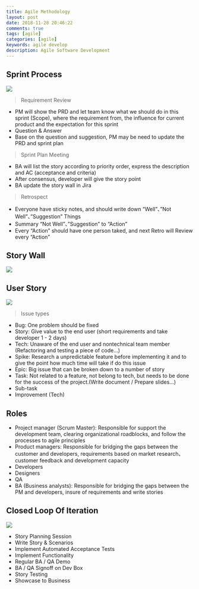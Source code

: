 ```yaml
---
title: Agile Methodology
layout: post
date: 2018-11-28 20:46:22
comments: true
tags: [agile]
categories: [agile]
keywords: agile develop
description: Agile Software Development
---
```


## Sprint Process

![](/images/agile-methodology/sprint.png)

<!-- more -->    

> Requirement Review

* PM will show the PRD and let team know what we should do in this sprint (Scope), where the requirement from, the influence for current product and the expectation for this sprint
* Question & Answer
* Base on the question and suggestion, PM may be need to update the PRD and sprint plan

> Sprint Plan Meeting

* BA will list the story according to priority order, express the description and AC (acceptance and criteria)
* After consensus, developer will give the story point
* BA update the story wall in Jira

> Retrospect

* Everyone have sticky notes, and should write down “Well”、”Not Well”、”Suggestion” Things
* Summary “Not Well”、”Suggestion” to “Action”
* Every “Action” should have one person taked, and next Retro will Review every “Action”


## Story Wall

![](/images/agile-methodology/story-wall.png)


## User Story

![](/images/agile-methodology/user-story.png)


> Issue types

* Bug: One problem should be fixed
* Story: Give value to the end user (short requirements and take developer 1 - 2 days)
* Tech: Unaware of the end user and nontechnical team member (Refactoring and testing a piece of code...)
* Spike: Research a unpredictable feature before implementing it and to give the point  how much time will take if do this issue
* Epic: Big issue that can be broken down to a number of story
* Task: Not related to a feature, not belong to tech, but needs to be done for the success of the project.(Write document / Prepare slides...)
* Sub-task
* Improvement (Tech)


## Roles
* Project manager (Scrum Master): Responsible for support the development team, clearing organizational roadblocks, and follow the processes to agile principles
* Product managers: Responsible for bridging the gaps between the customer and developers, requirements based on market research、customer feedback and development capacity
* Developers
* Designers
* QA
* BA (Business analysts): Responsible for bridging the gaps between the PM and developers, insure of requirements and write stories

## Closed Loop Of Iteration
![](/images/agile-software-development/iteration-circle.png)
* Story Planning Session
* Write Story & Scenarios
* Implement Automated Acceptance Tests
* Implement Functionality
* Regular BA / QA Demo
* BA / QA Signoff on Dev Box
* Story Testing
* Showcase to Business
